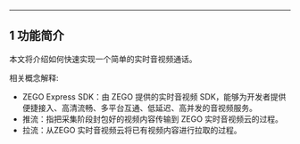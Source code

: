 ---
## 1 功能简介

本文将介绍如何快速实现一个简单的实时音视频通话。

相关概念解释:

- ZEGO Express SDK：由 ZEGO 提供的实时音视频 SDK，能够为开发者提供便捷接入、高清流畅、多平台互通、低延迟、高并发的音视频服务。
- 推流：指把采集阶段封包好的视频内容传输到 ZEGO 实时音视频云的过程。
- 拉流：从ZEGO 实时音视频云将已有视频内容进行拉取的过程。
